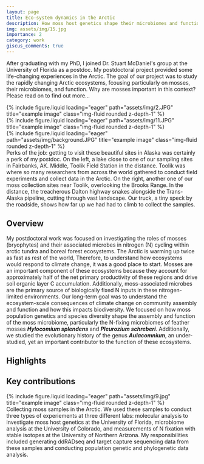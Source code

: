 ```yaml
---
layout: page
title: Eco-system dynamics in the Arctic
description: How moss host genetics shape their microbiomes and function
img: assets/img/15.jpg
importance: 2
category: work
giscus_comments: true
---
```


After graduating with my PhD, I joined Dr. Stuart McDaniel's group at the University of Florida as a postdoc. My postdoctoral project provided some life-changing experiences in the Arctic.
The goal of our project was to study the rapidly changing Arctic ecosystems, fcousing particularly on mosses, their microbiomes, and function. Why are mosses important in this context?
Please read on to find out more...

<div class="row">
    <div class="col-sm mt-3 mt-md-0">
        {% include figure.liquid loading="eager" path="assets/img/2.JPG" title="example image" class="img-fluid rounded z-depth-1" %}
    </div>
    <div class="col-sm mt-3 mt-md-0">
        {% include figure.liquid loading="eager" path="assets/img/11.JPG" title="example image" class="img-fluid rounded z-depth-1" %}
    </div>
    <div class="col-sm mt-3 mt-md-0">
        {% include figure.liquid loading="eager" path="assets/img/background.JPG" title="example image" class="img-fluid rounded z-depth-1" %}
    </div>
</div>
<div class="caption">
    Perks of the job: getting to visit these beautiful sites in Alaska was certainly a perk of my postdoc. On the left, a lake close to one of our sampling sites in Fairbanks, AK. Middle, Toolik Field Station in the distance. Toolik was where so many researchers from across the world gathered to conduct field experiments and collect data in the Arctic. On the right, another one of our moss collection sites near Toolik, overlooking the Brooks Range. In the distance, the treacherous Dalton highway snakes alongside the Trans-Alaska pipeline, cutting through vast landscape. Our truck, a tiny speck by the roadside, shows how far up we had had to climb to collect the samples.
</div>

## Overview

My postdoctoral work was focused on investigating the roles of mosses (bryophytes) and their associated microbes in nitrogen (N) cycling within arctic tundra and boreal forest ecosystems.
The Arctic is warming up twice as fast as rest of the world, Therefore, to understand how ecosystems would respond to climate change, it was a good place to start.
Mosses are an important component of these ecosystems because they account for approximately half of the net primary productivity of these regions and drive soil organic layer C accumulation.
Additionally, moss-associated microbes are the primary source of biologically fixed N inputs in these nitrogen-limited environments.
Our long-term goal was to understand the ecosystem-scale consequences of climate change on community assembly and function and how this impacts biodiversity.
We focused on how moss population genetics and species diversity shape the assembly and function of the moss microbiome, particularly the N-fixing microbiomes of feather mosses **_Hylocomium splendens_**
and **_Pleurozium schreberi_**.
Additionally, we studied the evolutionary history of the genus **_Aulacomnium_**, an under-studied, yet an important contributor to the function of these ecosystems.

## Highlights

## Key contributions

<div class="row">
    <div class="col-sm mt-3 mt-md-0">
        {% include figure.liquid loading="eager" path="assets/img/9.jpg" title="example image" class="img-fluid rounded z-depth-1" %}
    </div>
</div>
<div class="caption">
    Collecting moss samples in the Arctic. We used these samples to conduct three types of experiements at three different labs: molecular analysis to investigate moss host genetics at the University of Florida, microbiome analysis at the University of Colorado, and measurements of N fixation with stable isotopes at the University of Northern Arizona. My responsibilities included generating ddRADseq and target capture sequencing data from these samples and conducting population genetic and phylogenetic data analysis.
</div>
